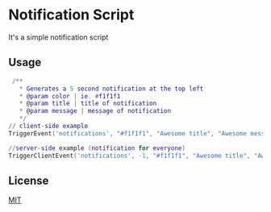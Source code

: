 # Notification Script

It's a simple notification script


## Usage

```lua
 /**
   * Generates a 5 second notification at the top left
   * @param color | ie. #f1f1f1
   * @param title | title of notification 
   * @param message | message of notification 
   */
// client-side example
TriggerEvent('notifications', "#f1f1f1", "Awesome title", "Awesome message")

//server-side example (notification for everyone)
TriggerClientEvent('notifications', -1, "#f1f1f1", "Awesome title", "Awesome message")

```


## License
[MIT](https://choosealicense.com/licenses/mit/)
